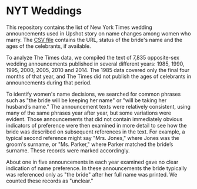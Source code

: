 # NYT Weddings

This repository contains the list of New York Times wedding announcements used in Upshot story on name changes among women who marry. The [CSV file](https://github.com/TheUpshot/nyt_weddings/blob/master/nyt_wedding_announcements.csv) contains the URL, status of the bride's name and the ages of the celebrants, if available.

To analyze The Times data, we compiled the text of 7,835 opposite-sex wedding announcements published in several different years: 1985, 1990, 1995, 2000, 2005, 2010 and 2014. The 1985 data covered only the final four months of that year, and The Times did not publish the ages of celebrants in announcements during that period.

To identify women's name decisions, we searched for common phrases such as "the bride will be keeping her name" or "will be taking her husband’s name." The announcement texts were relatively consistent, using many of the same phrases year after year, but some variations were evident. Those announcements that did not contain immediately obvious indicators of preference were then examined in more detail to see how the bride was described on subsequent references in the text. For example, a typical second reference might say "Mrs. Jones," where Jones was the groom's surname, or "Ms. Parker," where Parker matched the bride’s surname. These records were marked accordingly.

About one in five announcements in each year examined gave no clear indication of name preference. In these announcements the bride typically was referenced only as "the bride" after her full name was printed. We counted these records as "unclear."
